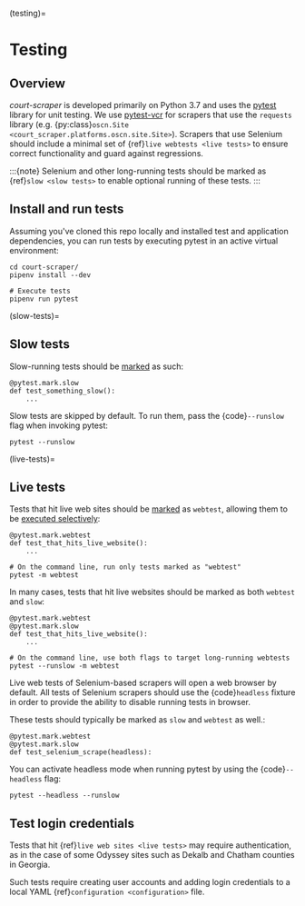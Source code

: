 (testing)=

# Testing

## Overview

*court-scraper* is developed primarily on Python 3.7 and uses the [pytest] library for unit testing.
We use [pytest-vcr] for scrapers that use the `requests` library
(e.g. {py:class}`oscn.Site <court_scraper.platforms.oscn.site.Site>`). Scrapers that
use Selenium should include a minimal set of {ref}`live webtests <live tests>` to ensure
correct functionality and guard against regressions.

:::{note}
Selenium and other long-running tests should be marked as {ref}`slow <slow tests>`
to enable optional running of these tests.
:::

## Install and run tests

Assuming you've cloned this repo locally and installed test and application dependencies,
you can run tests by executing pytest in an active virtual environment:

```
cd court-scraper/
pipenv install --dev

# Execute tests
pipenv run pytest
```

(slow-tests)=

## Slow tests

Slow-running tests should be [marked] as such:

```
@pytest.mark.slow
def test_something_slow():
    ...
```

Slow tests are skipped by default. To run them, pass the {code}`--runslow` flag
when invoking pytest:

```
pytest --runslow
```

(live-tests)=

## Live tests

Tests that hit live web sites should be [marked] as `webtest`, allowing them to be [executed selectively]:

```
@pytest.mark.webtest
def test_that_hits_live_website():
    ...

# On the command line, run only tests marked as "webtest"
pytest -m webtest
```

In many cases, tests that hit live websites should be marked as both `webtest` and `slow`:

```
@pytest.mark.webtest
@pytest.mark.slow
def test_that_hits_live_website():
    ...

# On the command line, use both flags to target long-running webtests
pytest --runslow -m webtest
```

Live web tests of Selenium-based scrapers will open a web browser by default.
All tests of Selenium scrapers should use the {code}`headless` fixture in order to provide
the ability to disable running tests in browser.

These tests should typically be marked as `slow` and `webtest` as well.:

```
@pytest.mark.webtest
@pytest.mark.slow
def test_selenium_scrape(headless):
```

You can activate headless mode when running pytest by using the {code}`--headless` flag:

```
pytest --headless --runslow
```

## Test login credentials

Tests that hit {ref}`live web sites <live tests>` may require authentication,
as in the case of some Odyssey sites such as Dekalb and Chatham counties
in Georgia.

Such tests require creating user accounts and adding login credentials
to a local YAML {ref}`configuration <configuration>` file.

[executed selectively]: https://docs.pytest.org/en/stable/example/markers.html#marking-test-functions-and-selecting-them-for-a-run
[marked]: https://docs.pytest.org/en/stable/example/markers.html
[pytest]: https://docs.pytest.org/en/latest/contents.html
[pytest-vcr]: https://github.com/ktosiek/pytest-vcr

